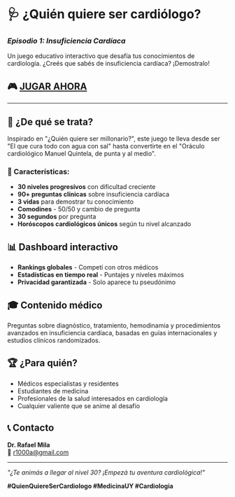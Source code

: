 # 🩺 ¿Quién quiere ser cardiólogo?

### *Episodio 1: Insuficiencia Cardíaca*

Un juego educativo interactivo que desafía tus conocimientos de cardiología. ¿Creés que sabés de insuficiencia cardíaca? ¡Demostralo!

## 🎮 [**JUGAR AHORA**](https://tu-usuario.github.io) 

---

## 🏥 ¿De qué se trata?

Inspirado en "¿Quién quiere ser millonario?", este juego te lleva desde ser "El que cura todo con agua con sal" hasta convertirte en el "Oráculo cardiológico Manuel Quintela, de punta y al medio".

### 🎯 Características:

- **30 niveles progresivos** con dificultad creciente
- **90+ preguntas clínicas** sobre insuficiencia cardíaca
- **3 vidas** para demostrar tu conocimiento
- **Comodines** - 50/50 y cambio de pregunta
- **30 segundos** por pregunta
- **Horóscopos cardiológicos únicos** según tu nivel alcanzado

## 📊 Dashboard interactivo

- **Rankings globales** - Competí con otros médicos
- **Estadísticas en tiempo real** - Puntajes y niveles máximos
- **Privacidad garantizada** - Solo aparece tu pseudónimo

## 🎓 Contenido médico

Preguntas sobre diagnóstico, tratamiento, hemodinamia y procedimientos avanzados en insuficiencia cardíaca, basadas en guías internacionales y estudios clínicos randomizados.

## 🏆 ¿Para quién?

- Médicos especialistas y residentes
- Estudiantes de medicina 
- Profesionales de la salud interesados en cardiología
- Cualquier valiente que se anime al desafío

## 📞 Contacto

**Dr. Rafael Mila**  
📧 r1000a@gmail.com

---

*"¿Te animás a llegar al nivel 30? ¡Empezá tu aventura cardiológica!"*

**#QuienQuiereSerCardiologo #MedicinaUY #Cardiologia**
